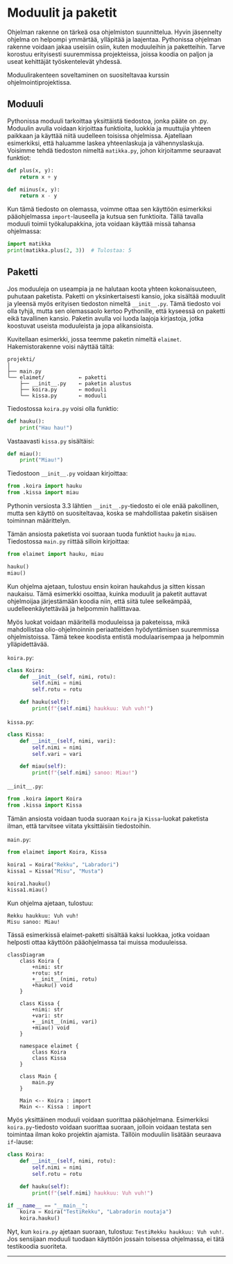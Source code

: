 # Moduulit ja paketit

Ohjelman rakenne on tärkeä osa ohjelmiston suunnittelua. Hyvin jäsennelty ohjelma on helpompi ymmärtää, ylläpitää ja laajentaa. Pythonissa ohjelman rakenne voidaan jakaa useisiin osiin, kuten moduuleihin ja paketteihin. Tarve korostuu erityisesti suuremmissa projekteissa, joissa koodia on paljon ja useat kehittäjät työskentelevät yhdessä.

Moduulirakenteen soveltaminen on suositeltavaa kurssin ohjelmointiprojektissa.

## Moduuli

Pythonissa moduuli tarkoittaa yksittäistä tiedostoa, jonka pääte on .py. Moduulin avulla voidaan kirjoittaa funktioita, luokkia ja muuttujia yhteen paikkaan ja käyttää niitä uudelleen toisissa ohjelmissa. Ajatellaan esimerkiksi, että haluamme laskea yhteenlaskuja ja vähennyslaskuja. Voisimme tehdä tiedoston nimeltä `matikka.py`, johon kirjoitamme seuraavat funktiot:

```python
def plus(x, y):
    return x + y

def miinus(x, y):
    return x - y
```

Kun tämä tiedosto on olemassa, voimme ottaa sen käyttöön esimerkiksi pääohjelmassa `import`-lauseella ja kutsua sen funktioita. Tällä tavalla moduuli toimii työkalupakkina, jota voidaan käyttää missä tahansa ohjelmassa:

```python
import matikka
print(matikka.plus(2, 3))  # Tulostaa: 5
```

## Paketti

Jos moduuleja on useampia ja ne halutaan koota yhteen kokonaisuuteen, puhutaan paketista. Paketti on yksinkertaisesti kansio, joka sisältää moduulit ja yleensä myös erityisen tiedoston nimeltä `__init__.py`. Tämä tiedosto voi olla tyhjä, mutta sen olemassaolo kertoo Pythonille, että kyseessä on paketti eikä tavallinen kansio. Paketin avulla voi luoda laajoja kirjastoja, jotka koostuvat useista moduuleista ja jopa alikansioista.

Kuvitellaan esimerkki, jossa teemme paketin nimeltä `elaimet`. Hakemistorakenne voisi näyttää tältä:

```directory
projekti/
│
├── main.py
└── elaimet/           ← paketti
    ├── __init__.py    ← paketin alustus
    ├── koira.py       ← moduuli
    └── kissa.py       ← moduuli
```

Tiedostossa `koira.py` voisi olla funktio:

```python
def hauku():
    print("Hau hau!")
```

Vastaavasti `kissa.py` sisältäisi:

```python
def miau():
    print("Miau!")
```

Tiedostoon `__init__.py` voidaan kirjoittaa:

```python
from .koira import hauku
from .kissa import miau
```

Pythonin versiosta 3.3 lähtien `__init__.py`-tiedosto ei ole enää pakollinen, mutta sen käyttö on suositeltavaa, koska se mahdollistaa paketin sisäisen toiminnan määrittelyn.

Tämän ansiosta paketista voi suoraan tuoda funktiot `hauku` ja `miau`. Tiedostossa `main.py` riittää silloin kirjoittaa:

```python
from elaimet import hauku, miau

hauku()
miau()
```

Kun ohjelma ajetaan, tulostuu ensin koiran haukahdus ja sitten kissan naukaisu. Tämä esimerkki osoittaa, kuinka moduulit ja paketit auttavat ohjelmoijaa järjestämään koodia niin, että siitä tulee selkeämpää, uudelleenkäytettävää ja helpommin hallittavaa.

Myös luokat voidaan määritellä moduuleissa ja paketeissa, mikä mahdollistaa olio-ohjelmoinnin periaatteiden hyödyntämisen suuremmissa ohjelmistoissa. Tämä tekee koodista entistä modulaarisempaa ja helpommin ylläpidettävää.

`koira.py`:

```python
class Koira:
    def __init__(self, nimi, rotu):
        self.nimi = nimi
        self.rotu = rotu

    def hauku(self):
        print(f"{self.nimi} haukkuu: Vuh vuh!")
```

`kissa.py`:

```python
class Kissa:
    def __init__(self, nimi, vari):
        self.nimi = nimi
        self.vari = vari

    def miau(self):
        print(f"{self.nimi} sanoo: Miau!")
```

`__init__.py`:

```python
from .koira import Koira
from .kissa import Kissa
```

Tämän ansiosta voidaan tuoda suoraan `Koira` ja `Kissa`-luokat paketista ilman, että tarvitsee viitata yksittäisiin tiedostoihin.

`main.py`:

```python
from elaimet import Koira, Kissa

koira1 = Koira("Rekku", "Labradori")
kissa1 = Kissa("Misu", "Musta")

koira1.hauku()
kissa1.miau()
```

Kun ohjelma ajetaan, tulostuu:

```output
Rekku haukkuu: Vuh vuh!
Misu sanoo: Miau!
```

Tässä esimerkissä elaimet-paketti sisältää kaksi luokkaa, jotka voidaan helposti ottaa käyttöön pääohjelmassa tai muissa moduuleissa.

```mermaid
classDiagram
    class Koira {
        +nimi: str
        +rotu: str
        +__init__(nimi, rotu)
        +hauku() void
    }

    class Kissa {
        +nimi: str
        +vari: str
        +__init__(nimi, vari)
        +miau() void
    }

    namespace elaimet {
        class Koira
        class Kissa
    }

    class Main {
        main.py
    }

    Main <-- Koira : import
    Main <-- Kissa : import
```

Myös yksittäinen moduuli voidaan suorittaa pääohjelmana. Esimerkiksi `koira.py`-tiedosto voidaan suorittaa suoraan, jolloin voidaan testata sen toimintaa ilman koko projektin ajamista. Tällöin moduuliin lisätään seuraava `if`-lause:

```python
class Koira:
    def __init__(self, nimi, rotu):
        self.nimi = nimi
        self.rotu = rotu

    def hauku(self):
        print(f"{self.nimi} haukkuu: Vuh vuh!")

if __name__ == "__main__":
    koira = Koira("TestiRekku", "Labradorin noutaja")
    koira.hauku()
```

Nyt, kun `koira.py` ajetaan suoraan, tulostuu: `TestiRekku haukkuu: Vuh vuh!`. Jos sensijaan moduuli tuodaan käyttöön jossain toisessa ohjelmassa, ei tätä testikoodia suoriteta.

---

<!-- add mermaid support for gh pages -->
<script type="module">
    Array.from(document.getElementsByClassName("language-mermaid")).forEach(element => {
      element.classList.add("mermaid");
    });
    import mermaid from 'https://cdn.jsdelivr.net/npm/mermaid@11/dist/mermaid.esm.min.mjs';
    mermaid.initialize({ startOnLoad: true });
</script>
